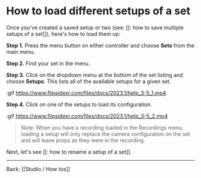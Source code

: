 # How to load different setups of a set

Once you've created a saved setup or two (see: [[: how to save multiple setups of a set]]), here's how to load them up:

**Step 1.** Press the menu button on either controller and choose **Sets** from the main menu.

**Step 2.** Find your set in the menu.

**Step 3.** Click on the dropdown menu at the bottom of the set listing and choose **Setups**. This lists all of the available setups for a given set.

:gif https://www.flipsidexr.com/files/docs/2023.1/help_3-5_1.mp4

**Step 4.** Click on one of the setups to load its configuration.

:gif https://www.flipsidexr.com/files/docs/2023.1/help_3-5_2.mp4

> Note: When you have a recording loaded in the Recordings menu, loading a setup will only replace the camera configuration on the set and will leave props as they were in the recording.

Next, let's see [[: how to rename a setup of a set]].

---

Back: [[Studio / How tos]]
